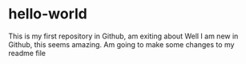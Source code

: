 # hello-world
This is my first repository in Github, am exiting about
Well I am new in Github, this seems amazing. Am going to make some changes to my readme file 
